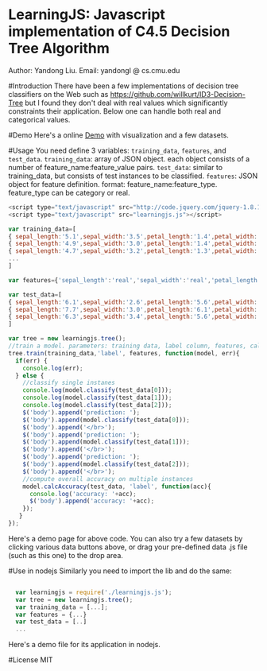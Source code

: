 LearningJS: Javascript implementation of C4.5 Decision Tree Algorithm
==========
Author: Yandong Liu. Email: yandongl @ cs.cmu.edu

#Introduction
There have been a few implementations of decision tree classifiers on the Web such as https://github.com/willkurt/ID3-Decision-Tree but I found they don't deal with real values which significantly constraints their application. Below one can handle both real and categorical values.

#Demo
Here's a online [Demo](http://www.cs.cmu.edu/~yandongl/learningjs/decision-tree-demo.html) with visualization and a few datasets.

#Usage
You need define 3 variables: `training_data`, `features`, and `test_data`. 
`training_data`: array of JSON object. each object consists of a number of feature_name:feature_value pairs.
`test_data`: similar to training_data, but consists of test instances to be classified.
`features`: JSON object for feature definition. format: feature_name:feature_type. feature_type can be category or real.

```javascript
<script type="text/javascript" src="http://code.jquery.com/jquery-1.8.1.min.js"></script>
<script type="text/javascript" src="learningjs.js"></script>

var training_data=[
{ sepal_length:'5.1',sepal_width:'3.5',petal_length:'1.4',petal_width:'0.2',label:'Iris-setosa' }, 
{ sepal_length:'4.9',sepal_width:'3.0',petal_length:'1.4',petal_width:'0.2',label:'Iris-setosa' }, 
{ sepal_length:'4.7',sepal_width:'3.2',petal_length:'1.3',petal_width:'0.2',label:'Iris-setosa' }
...
]

var features={'sepal_length':'real','sepal_width':'real','petal_length':'real','petal_width':'real'};

var test_data=[
{ sepal_length:'6.1',sepal_width:'2.6',petal_length:'5.6',petal_width:'1.4',label:'Iris-virginica' },
{ sepal_length:'7.7',sepal_width:'3.0',petal_length:'6.1',petal_width:'2.3',label:'Iris-virginica' },
{ sepal_length:'6.3',sepal_width:'3.4',petal_length:'5.6',petal_width:'2.4',label:'Iris-virginica' },
]

var tree = new learningjs.tree();
//train a model. parameters: training data, label column, features, callback for trained model
tree.train(training_data,'label', features, function(model, err){
  if(err) {
    console.log(err);
  } else {
    //classify single instanes
    console.log(model.classify(test_data[0]));
    console.log(model.classify(test_data[1]));
    console.log(model.classify(test_data[2]));
    $('body').append('prediction: ');
    $('body').append(model.classify(test_data[0]));
    $('body').append('</br>');
    $('body').append('prediction: ');
    $('body').append(model.classify(test_data[1]));
    $('body').append('</br>');
    $('body').append('prediction: ');
    $('body').append(model.classify(test_data[2]));
    $('body').append('</br>');
    //compute overall accuracy on multiple instances
    model.calcAccuracy(test_data, 'label', function(acc){
      console.log('accuracy: '+acc);
      $('body').append('accuracy: '+acc);
    });
   }
});
```

Here's a demo page for above code. You can also try a few datasets by clicking various data buttons above, or drag your pre-defined data .js file (such as this one) to the drop area.

#Use in nodejs
Similarly you need to import the lib and do the same:

```javascript

  var learningjs = require('./learningjs.js');
  var tree = new learningjs.tree();
  var training_data = [...];
  var features = {...}
  var test_data = [..]
  ...
```
Here's a demo file for its application in nodejs.

#License
MIT
